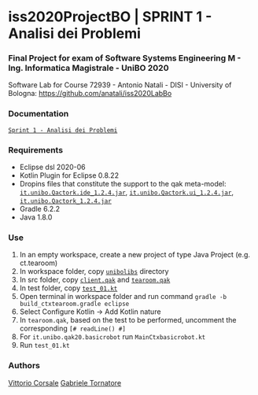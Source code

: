 # iss2020ProjectBO | SPRINT 1 - Analisi dei Problemi

### Final Project for exam of Software Systems Engineering M - Ing. Informatica Magistrale - UniBO 2020

Software Lab for Course 72939 - Antonio Natali - DISI - University of Bologna: https://github.com/anatali/iss2020LabBo

### Documentation

[``Sprint 1 - Analisi dei Problemi``](https://htmlpreview.github.io/?https://github.com/it9tst/iss2020ProjectBO/blob/feature/sprint1_an_probl/doc/sprint1.html)

### Requirements

- Eclipse dsl 2020-06
- Kotlin Plugin for Eclipse 0.8.22
- Dropins files that constitute the support to the qak meta-model: [``it.unibo.Qactork.ide_1.2.4.jar``](dropins/it.unibo.Qactork.ide_1.2.4.jar), [``it.unibo.Qactork.ui_1.2.4.jar``](dropins/it.unibo.Qactork.ui_1.2.4.jar), [``it.unibo.Qactork_1.2.4.jar``](dropins/it.unibo.Qactork_1.2.4.jar)
- Gradle 6.2.2
- Java 1.8.0

### Use

1. In an empty workspace, create a new project of type Java Project (e.g. ct.tearoom)
2. In workspace folder, copy [``unibolibs``](unibolibs) directory
3. In src folder, copy [``client.qak``](ct.tearoom/src/client.qak) and [``tearoom.qak``](ct.tearoom/src/tearoom.qak)
4. In test folder, copy [``test_01.kt``](ct.tearoom/test/test_01.kt)
5. Open terminal in workspace folder and run command ``gradle -b build_ctxtearoom.gradle eclipse``
6. Select Configure Kotlin -> Add Kotlin nature
7. In ``tearoom.qak``, based on the test to be performed, uncomment the corresponding ``[# readLine() #]``
8. For ``it.unibo.qak20.basicrobot`` run ``MainCtxbasicrobot.kt``
9. Run ``test_01.kt``

### Authors
[Vittorio Corsale](https://github.com/VittorioCorsale-1)
[Gabriele Tornatore](https://github.com/it9tst)